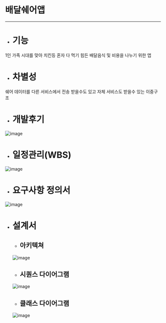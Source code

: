 # 배달쉐어앱
___
* # 기능
1인 가족 시대를 맞아 치킨등 혼자 다 먹기 힘든 배달음식 및 비용을 나누기 위한 앱


* # 차별성
쉐어 데이터를 다른 서비스에서 전송 받을수도 있고 자체 서비스도 받을수 있는 이중구조

* # 개발후기
![image](https://user-images.githubusercontent.com/80032533/118574269-08d8e200-b7bf-11eb-9141-c3b6c259f9d9.png)


* # 일정관리(WBS)
![image](https://user-images.githubusercontent.com/80032533/118573186-04132e80-b7bd-11eb-982f-88614bf656b3.png)
* # 요구사항 정의서
![image](https://user-images.githubusercontent.com/80032533/118573224-11301d80-b7bd-11eb-9fc4-025313439547.png)
* #  설계서
  * ## 아키텍쳐
  ![image](https://user-images.githubusercontent.com/80032533/118573251-22792a00-b7bd-11eb-8b62-dd85a4e01d46.png)
  * ## 시퀀스 다이어그램
  ![image](https://user-images.githubusercontent.com/80032533/118573267-29a03800-b7bd-11eb-8057-44731b1b2dd3.png)
  * ## 클래스 다이어그램
  ![image](https://user-images.githubusercontent.com/80032533/118574244-fd85b680-b7be-11eb-8682-3c787a850f38.png)



